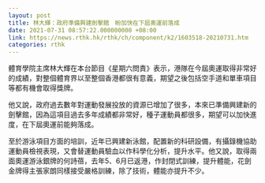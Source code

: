 ```yaml
---
layout: post
title: 林大輝：政府準備興建劍擊館　盼加快在下屆奧運前落成
date: 2021-07-31 08:57:22.000000000 +08:00
link: https://news.rthk.hk/rthk/ch/component/k2/1603518-20210731.htm
categories: rthk
---
```


體育學院主席林大輝在本台節目《星期六問責》表示，港隊在今屆奧運取得非常好的成績，對整個體育界以至整個香港都很有意義，期望之後包括空手道和單車項目等都有機會取得獎牌。

他又說，政府過去數年對運動發展投放的資源已增加了很多，本來已準備興建新的劍擊館，因為這項目過去多年成績都非常好，種子運動員都很多，期望可以加快進度，在下屆奧運前能夠落成。

至於游泳項目方面的培訓，近年已興建新泳館，配置新的科研設備，有攝錄機協助運動員檢視表現，又會替運動員驗血以作科學化分析，提升水平。他又說，取得兩面奧運游泳銀牌的何詩蓓，去年5、6月已返港，作封閉式訓練，提升體能，花劍金牌得主張家朗同樣接受嚴格訓練，除了技術，體能亦提升不少。
